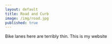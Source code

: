 ```yaml
---
layout: default
title: Road and Curb
image: /img/road.jpg
published: true
---
```


Bike lanes here are terribly thin. This is my website